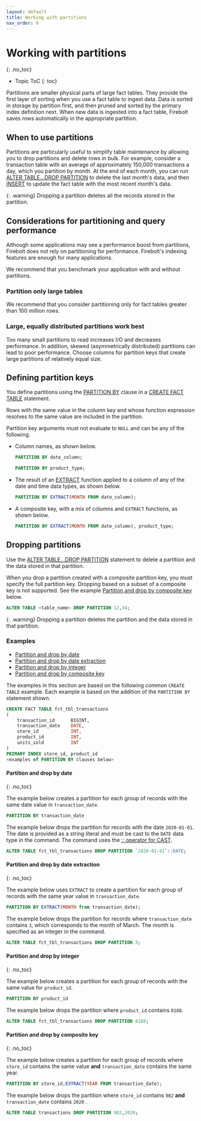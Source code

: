 ```yaml
---
layout: default
title: Working with partitions
nav_order: 9
---
```


# Working with partitions
{: .no_toc}

* Topic ToC
{: toc}

Partitions are smaller physical parts of large fact tables. They provide the first layer of sorting when you use a fact table to ingest data. Data is sorted in storage by partition first, and then pruned and sorted by the primary index definition next. When new data is ingested into a fact table, Firebolt saves rows automatically in the appropriate partition.

## When to use partitions

Partitions are particularly useful to simplify table maintenance by allowing you to drop partitions and delete rows in bulk. For example, consider a transaction table with an average of approximately 150,000 transactions a day, which you partition by month. At the end of each month, you can run [ALTER TABLE...DROP PARTITION](/sql-reference/commands/ddl-commands.md#alter-tabledrop-partition) to delete the last month's data, and then [INSERT](/sql-reference/commands/dml-commands.md#insert-into) to update the fact table with the most recent month's data.

{: .warning}
Dropping a partition deletes all the records stored in the partition.

## Considerations for partitioning and query performance

Although some applications may see a performance boost from partitions, Firebolt does not rely on partitioning for performance. Firebolt's indexing features are enough for many applications.

We recommend that you benchmark your application with and without partitions.

### Partition only large tables
We recommend that you consider partitioning only for fact tables greater than 100 million rows.

### Large, equally distributed partitions work best

Too many small partitions to read increases I/O and decreases performance. In addition, skewed (asymmetrically distributed) partitions can lead to poor performance. Choose columns for partition keys that create large partitions of relatively equal size.

## Defining partition keys

You define partitions using the [PARTITION BY](/sql-reference/commands/ddl-commands.md#partition-by) clause in a [CREATE FACT TABLE](/sql-reference/commands/ddl-commands.md#create-fact--dimension-table) statement.

Rows with the same value in the column key and whose function expression resolves to the same value are included in the partition.

Partition key arguments must not evaluate to `NULL` and can be any of the following.

* Column names, as shown below.  
  ```sql
  PARTITION BY date_column;
  ```  
  ```sql
  PARTITION BY product_type;
  ```

* The result of an [EXTRACT](/sql-reference/functions-reference/date-and-time-functions.md#extract) function applied to a column of any of the date and time data types, as shown below.  
  ```sql
  PARTITION BY EXTRACT(MONTH FROM date_column);
  ```

* A composite key, with a mix of columns and `EXTRACT` functions, as shown below.  
  ```sql
  PARTITION BY EXTRACT(MONTH FROM date_column), product_type;
  ```

## Dropping partitions

Use the [ALTER TABLE...DROP PARTITION](/sql-reference/commands/ddl-commands.md#alter-tabledrop-partition) statement to delete a partition and the data stored in that partition.

When you drop a partition created with a composite partition key, you must specify the full partition key. Dropping based on a subset of a composite key is not supported. See the example [Partition and drop by composite key](#partition-and-drop-by-composite-key) below.

```sql
ALTER TABLE <table_name> DROP PARTITION 12,34;
```

{: .warning}
Dropping a partition deletes the partition and the data stored in that partition.

### Examples

* [Partition and drop by date](#partition-and-drop-by-date)
* [Partition and drop by date extraction](#partition-and-drop-by-date-extraction)
* [Partition and drop by integer](#partition-and-drop-by-integer)
* [Partition and drop by composite key](#partition-and-drop-by-composite-key)

The examples in this section are based on the following common `CREATE TABLE` example. Each example is based on the addition of the `PARTITION BY` statement shown.

```sql
CREATE FACT TABLE fct_tbl_transactions
(
    transaction_id      BIGINT,
    transaction_date    DATE,
    store_id            INT,
    product_id          INT,
    units_sold          INT
)
PRIMARY INDEX store_id, product_id
<examples of PARTITION BY clauses below>
```

#### Partition and drop by date
{: .no_toc}

The example below creates a partition for each group of records with the same date value in `transaction_date`.

```sql
PARTITION BY transaction_date
```

The example below drops the partition for records with the date `2020-01-01`. The date is provided as a string literal and must be cast to the `DATE` data type in the command. The command uses the [:: operator for CAST](/sql-reference/commands/operators.md#-operator-for-cast).

```sql
ALTER TABLE fct_tbl_transactions DROP PARTITION `2020-01-01`::DATE;
```

#### Partition and drop by date extraction
{: .no_toc}

The example below uses `EXTRACT` to create a partition for each group of records with the same year value in `transaction_date`.

```sql
PARTITION BY EXTRACT(MONTH from transaction_date);
```

The example below drops the partition for records where `transaction_date` contains `3`, which corresponds to the month of March. The month is specified as an integer in the command.

```sql
ALTER TABLE fct_tbl_transactions DROP PARTITION 3;
```

#### Partition and drop by integer
{: .no_toc}

The example below creates a partition for each group of records with the same value for `product_id`.

```sql
PARTITION BY product_id
```

The example below drops the partition where `product_id` contains `8188`.

```sql
ALTER TABLE fct_tbl_transactions DROP PARTITION 8188;
```

#### Partition and drop by composite key
{: .no_toc}

The example below creates a partition for each group of records where `store_id` contains the same value **and** `transaction_date` contains the same year.

```sql
PARTITION BY store_id,EXTRACT(YEAR FROM transaction_date);
```

The example below drops the partition where `store_id` contains `982` **and** `transaction_date` contains `2020` .

```sql
ALTER TABLE transactions DROP PARTITION 982,2020;
```
